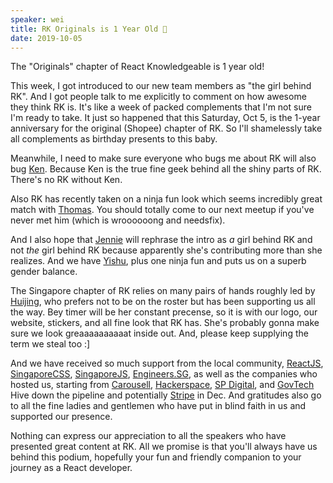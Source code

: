 ```yaml
---
speaker: wei
title: RK Originals is 1 Year Old 🥳
date: 2019-10-05
---
```


The "Originals" chapter of React Knowledgeable is 1 year old!

<!-- excertp ends -->

This week, I got introduced to our new team members as "the girl behind RK". And I got people talk to me explicitly to comment on how awesome they think RK is. It's like a week of packed complements that I'm not sure I'm ready to take. It just so happened that this Saturday, Oct 5, is the 1-year anniversary for the original (Shopee) chapter of RK. So I'll shamelessly take all complements as birthday presents to this baby.

Meanwhile, I need to make sure everyone who bugs me about RK will also bug [Ken](https://twitter.com/kenleesm). Because Ken is the true fine geek behind all the shiny parts of RK. There's no RK without Ken.

Also RK has recently taken on a ninja fun look which seems incredibly great match with [Thomas](https://twitter.com/th_chia). You should totally come to our next meetup if you've never met him (which is wroooooong and needsfix).

And I also hope that [Jennie](https://twitter.com/jyee721) will rephrase the intro as _a_ girl behind RK and not _the_ girl behind RK because apparently she's contributing more than she realizes. And we have [Yishu](https://github.com/yishus), plus one ninja fun and puts us on a superb gender balance.

The Singapore chapter of RK relies on many pairs of hands roughly led by [Huijing](https://twitter.com/hj_chen/), who prefers not to be on the roster but has been supporting us all the way. Bey timer will be her constant precense, so it is with our logo, our website, stickers, and all fine look that RK has. She's probably gonna make sure we look greaaaaaaaaaat inside out. And, please keep supplying the term we steal too :]

And we have received so much support from the local community, [ReactJS](https://www.meetup.com/React-Singapore/), [SingaporeCSS](https://singaporecss.github.io/), [SingaporeJS](https://github.com/SingaporeJS/talk.js), [Engineers.SG](https://engineers.sg/), as well as the companies who hosted us, starting from [Carousell](https://sg.carousell.com/), [Hackerspace](https://hackerspace.sg/), [SP Digital](https://blog.spdigital.io/), and [GovTech](https://www.tech.gov.sg/) Hive down the pipeline and potentially [Stripe](https://stripe.com/) in Dec. And gratitudes also go to all the fine ladies and gentlemen who have put in blind faith in us and supported our presence.

Nothing can express our appreciation to all the speakers who have presented great content at RK. All we promise is that you'll always have us behind this podium, hopefully your fun and friendly companion to your journey as a React developer.
